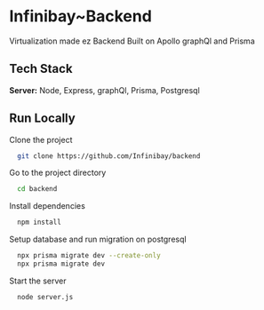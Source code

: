 
# Infinibay~Backend
Virtualization made ez Backend Built on Apollo graphQl and Prisma


## Tech Stack

**Server:** Node, Express, graphQl, Prisma, Postgresql


## Run Locally

Clone the project

```bash
  git clone https://github.com/Infinibay/backend
```

Go to the project directory

```bash
  cd backend
```

Install dependencies

```bash
  npm install
```
Setup database and run migration on postgresql
```bash
  npx prisma migrate dev --create-only
  npx prisma migrate dev
```

Start the server

```bash
  node server.js
```


